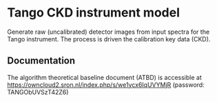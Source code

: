 Tango CKD instrument model
==========================

Generate raw (uncalibrated) detector images from input spectra for the Tango instrument. The process is driven the calibration key data (CKD).

Documentation
-------------

The algorithm theoretical baseline document (ATBD) is accessible at https://owncloud2.sron.nl/index.php/s/we1ycx6IqUVYMjR (password: TANGObUVSzT42Z6)
